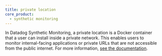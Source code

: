 ```yaml
---
title: private location
core_product:
  - synthetic monitoring
---
```

In Datadog Synthetic Monitoring, a private location is a Docker container that a user can install inside a private network. This enables users to monitor internal-facing applications or private URLs that are not accessible from the public internet.
For more information, <a href="/synthetics/private_locations">see the documentation</a>.